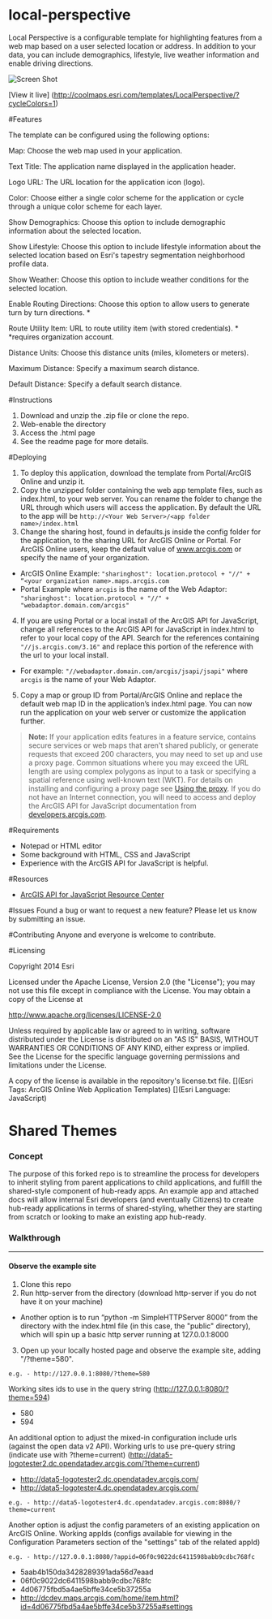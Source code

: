 local-perspective
=======================

Local Perspective is a configurable template for highlighting features from a web map based on a user selected location or address.  In addition to your data, you can include demographics, lifestyle, live weather information and enable driving directions.

![Screen Shot](http://coolmaps.esri.com/templates/LocalPerspective/images/thumb.png)

[View it live] (http://coolmaps.esri.com/templates/LocalPerspective/?cycleColors=1)

#Features

The template can be configured using the following options:

Map: Choose the web map used in your application.

Text Title: The application name displayed in the application header.

Logo URL: The URL location for the application icon (logo).

Color: Choose either a single color scheme for the application or cycle through a unique color scheme for each layer.

Show Demographics: Choose this option to include demographic information about the selected location.

Show Lifestyle: Choose this option to include lifestyle information about the selected location based on Esri's tapestry segmentation neighborhood profile data.

Show Weather: Choose this option to include weather conditions for the selected location.

Enable Routing Directions: Choose this option to allow users to generate turn by turn directions. *

Route Utility Item: URL to route utility item (with stored credentials). *
*requires organization account.

Distance Units: Choose this distance units (miles, kilometers or meters).

Maximum Distance: Specify a maximum search distance.

Default Distance: Specify a default search distance.


#Instructions

1. Download and unzip the .zip file or clone the repo.
2. Web-enable the directory
3. Access the .html page
4. See the readme page for more details.


#Deploying

1. To deploy this application, download the template from Portal/ArcGIS Online and unzip it.
2. Copy the unzipped folder containing the web app template files, such as index.html, to your web server. You can rename the folder to change the URL through which users will access the application. By default the URL to the app will be `http://<Your Web Server>/<app folder name>/index.html`
3. Change the sharing host, found in defaults.js inside the config folder for the application, to the sharing URL for ArcGIS Online or Portal. For ArcGIS Online users, keep the default value of www.arcgis.com or specify the name of your organization.
  - ArcGIS Online Example:  `"sharinghost": location.protocol + "//" + “<your organization name>.maps.arcgis.com`
  - Portal Example where `arcgis` is the name of the Web Adaptor: `"sharinghost": location.protocol + "//" + "webadaptor.domain.com/arcgis"`
4. If you are using Portal or a local install of the ArcGIS API for JavaScript, change all references to the ArcGIS API for JavaScript in index.html to refer to your local copy of the API. Search for the references containing `"//js.arcgis.com/3.16"` and replace this portion of the reference with the url to your local install.
  - For example: `"//webadaptor.domain.com/arcgis/jsapi/jsapi"` where `arcgis` is the name of your Web Adaptor.
5. Copy a map or group ID from Portal/ArcGIS Online and replace the default web map ID in the application’s index.html page. You can now run the application on your web server or customize the application further.

> **Note:** If your application edits features in a feature service, contains secure services or web maps that aren't shared publicly, or generate requests that exceed 200 characters, you may need to set up and use a proxy page. Common situations where you may exceed the URL length are using complex polygons as input to a task or specifying a spatial reference using well-known text (WKT). For details on installing and configuring a proxy page see [Using the proxy](https://developers.arcgis.com/javascript/jshelp/ags_proxy.html). If you do not have an Internet connection, you will need to access and deploy the ArcGIS API for JavaScript documentation from [developers.arcgis.com](https://developers.arcgis.com/).


#Requirements

- Notepad or HTML editor
- Some background with HTML, CSS and JavaScript
- Experience with the ArcGIS API for JavaScript is helpful.

#Resources

- [ArcGIS API for JavaScript Resource Center](http://help.arcgis.com/en/webapi/javascript/arcgis/index.html)

#Issues
Found a bug or want to request a new feature? Please let us know by submitting an issue.

#Contributing
Anyone and everyone is welcome to contribute.

#Licensing

Copyright 2014 Esri

Licensed under the Apache License, Version 2.0 (the "License"); you may not use this file except in compliance with the License. You may obtain a copy of the License at

http://www.apache.org/licenses/LICENSE-2.0

Unless required by applicable law or agreed to in writing, software distributed under the License is distributed on an "AS IS" BASIS, WITHOUT WARRANTIES OR CONDITIONS OF ANY KIND, either express or implied. See the License for the specific language governing permissions and limitations under the License.

A copy of the license is available in the repository's license.txt file.
[](Esri Tags: ArcGIS Online Web Application Templates)
[](Esri Language: JavaScript)

# Shared Themes

### Concept
The purpose of this forked repo is to streamline the process for developers to inherit styling from parent applications to child applications, and fulfill the shared-style component of hub-ready apps. An example app and attached docs will allow internal Esri developers (and eventually Citizens) to create hub-ready applications in terms of shared-styling, whether they are starting from scratch or looking to make an existing app hub-ready.

### Walkthrough
---
#### Observe the example site
1. Clone this repo
2. Run http-server from the directory (download http-server if you do not have it on your machine)
  - Another option is to run “python -m SimpleHTTPServer 8000” from the directory with the index.html file (in this case, the "public" directory), which will spin up a basic http server running at 127.0.0.1:8000
3. Open up your locally hosted page and observe the example site, adding "/?theme=580".
```
e.g. - http://127.0.0.1:8080/?theme=580
```

Working sites ids to use in the query string (http://127.0.0.1:8080/?theme=594)
-	580
-	594

An additional option to adjust the mixed-in configuration include urls (against the open data v2 API). Working urls to use pre-query string (indicate use with ?theme=current) (http://data5-logotester2.dc.opendatadev.arcgis.com/?theme=current)
-	http://data5-logotester2.dc.opendatadev.arcgis.com/
-	http://data5-logotester4.dc.opendatadev.arcgis.com/
```
e.g. - http://data5-logotester4.dc.opendatadev.arcgis.com:8080/?theme=current
```

Another option is adjust the config parameters of an existing application on ArcGIS Online. Working appIds (configs available for viewing in the Configuration Parameters section of the "settings" tab of the related appId)

```
e.g. - http://127.0.0.1:8080/?appid=06f0c9022dc6411598babb9cdbc768fc
```

-	5aab4b150da3428289391ada56d7eaad
-	06f0c9022dc6411598babb9cdbc768fc
-	4d06775fbd5a4ae5bffe34ce5b37255a
  - http://dcdev.maps.arcgis.com/home/item.html?id=4d06775fbd5a4ae5bffe34ce5b37255a#settings
